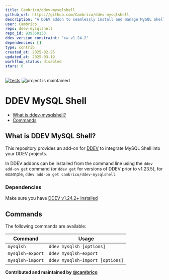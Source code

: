 ```yaml
---
title: Cambrico/ddev-mysqlshell
github_url: https://github.com/Cambrico/ddev-mysqlshell
description: "A DDEV addon to seamlessly install and manage MySQL Shell within your DDEV environment. Simplifies the integration of MySQL Shell for database management and querying in local development."
user: Cambrico
repo: ddev-mysqlshell
repo_id: 939360133
ddev_version_constraint: ">= v1.24.2"
dependencies: []
type: contrib
created_at: 2025-02-26
updated_at: 2025-03-19
workflow_status: disabled
stars: 0
---
```


[![tests](https://github.com/cambrico/ddev-mysqlshell/actions/workflows/tests.yml/badge.svg)](https://github.com/cambrico/ddev-mysqlshell/actions/workflows/tests.yml) ![project is maintained](https://img.shields.io/maintenance/yes/2024.svg)

# DDEV MySQL Shell

* [What is ddev-mysqlshell?](#what-is-ddev-mysql-shell)
* [Commands](#commands)

## What is DDEV MySQL Shell?

This repository provides an add-on for [DDEV](https://ddev.readthedocs.io)
to integrate MySQL Shell into your DDEV projects.

In DDEV addons can be installed from the command line using the `ddev add-on get` command (or `ddev get` for versions of DDEV prior to v1.23.5), for example, `ddev add-on get cambrico/ddev-mysqlshell`.

### Dependencies
Make sure you have [DDEV v1.24.2+ installed](https://ddev.readthedocs.io/en/latest/users/install/ddev-installation/)

## Commands
The following commands are available:

| Command          | Usage                           |
|------------------|---------------------------------|
| `mysqlsh`        | `ddev mysqlsh [options]`        |
| `mysqlsh-export` | `ddev mysqlsh-export`           |
| `mysqlsh-import` | `ddev mysqlsh-import [options]` |


**Contributed and maintained by [@cambrico](https://github.com/cambrico)**
